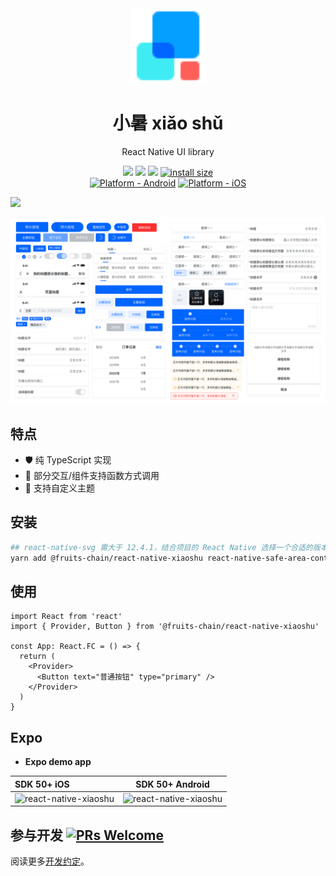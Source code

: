 <div align="center">
<img src="./logo-xiaoshu.svg" width="120" />
</div>
<h1 align="center">小暑 xiǎo shǔ</h1>

<div align="center">
React Native UI library
</div>

[xiaoshu-npm-url]: https://www.npmjs.com/package/@fruits-chain/react-native-xiaoshu

<div align="center">

[![](https://img.shields.io/npm/v/@fruits-chain/react-native-xiaoshu.svg)][xiaoshu-npm-url]
[![](https://img.shields.io/npm/dm/@fruits-chain/react-native-xiaoshu.svg)][xiaoshu-npm-url]
[![](https://img.shields.io/badge/language-typescript-blue.svg)](https://www.typescriptlang.org/)
[![install size](https://packagephobia.com/badge?p=@fruits-chain/react-native-xiaoshu)](https://packagephobia.com/result?p=@fruits-chain/react-native-xiaoshu)
<br>
[![Platform - Android](https://img.shields.io/badge/platform-Android-3ddc84.svg?logo=android)](https://www.android.com)
[![Platform - iOS](https://img.shields.io/badge/platform-iOS-000.svg?logo=apple)](https://developer.apple.com/ios)

</div>

![](https://raw.githubusercontent.com/andreasbm/readme/master/assets/lines/rainbow.png)

![](./snapshoot.png)

## 特点

- 🛡 纯 TypeScript 实现
- 🌈 部分交互/组件支持函数方式调用
- 🎨 支持自定义主题

## 安装

```bash
## react-native-svg 需大于 12.4.1，结合项目的 React Native 选择一个合适的版本
yarn add @fruits-chain/react-native-xiaoshu react-native-safe-area-context react-native-svg rc-field-form
```

## 使用

```tsx
import React from 'react'
import { Provider, Button } from '@fruits-chain/react-native-xiaoshu'

const App: React.FC = () => {
  return (
    <Provider>
      <Button text="普通按钮" type="primary" />
    </Provider>
  )
}
```

## Expo

- **Expo demo app**

| SDK 50+ iOS                                                                                                                                                   | SDK 50+ Android                                                                                                                                               |
| :------------------------------------------------------------------------------------------------------------------------------------------------------------ | ------------------------------------------------------------------------------------------------------------------------------------------------------------- |
| <img src="https://qr.expo.dev/eas-update?updateId=caed0749-de10-443d-a104-b592529c06fa&appScheme=exp&host=u.expo.dev" alt="react-native-xiaoshu" width="200"> | <img src="https://qr.expo.dev/eas-update?updateId=caed0749-de10-443d-a104-b592529c06fa&appScheme=exp&host=u.expo.dev" alt="react-native-xiaoshu" width="200"> |

## 参与开发 [![PRs Welcome](https://img.shields.io/badge/PRs-welcome-brightgreen.svg)](http://makeapullrequest.com)

阅读更多[开发约定](./CONTRIBUTING.md)。
